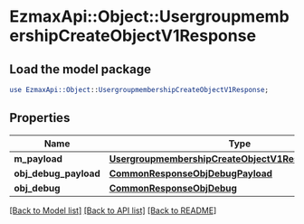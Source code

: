 # EzmaxApi::Object::UsergroupmembershipCreateObjectV1Response

## Load the model package
```perl
use EzmaxApi::Object::UsergroupmembershipCreateObjectV1Response;
```

## Properties
Name | Type | Description | Notes
------------ | ------------- | ------------- | -------------
**m_payload** | [**UsergroupmembershipCreateObjectV1ResponseMPayload**](UsergroupmembershipCreateObjectV1ResponseMPayload.md) |  | 
**obj_debug_payload** | [**CommonResponseObjDebugPayload**](CommonResponseObjDebugPayload.md) |  | [optional] 
**obj_debug** | [**CommonResponseObjDebug**](CommonResponseObjDebug.md) |  | [optional] 

[[Back to Model list]](../README.md#documentation-for-models) [[Back to API list]](../README.md#documentation-for-api-endpoints) [[Back to README]](../README.md)


